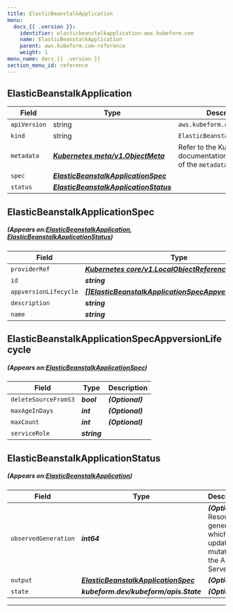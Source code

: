 ```yaml
---
title: ElasticBeanstalkApplication
menu:
  docs_{{ .version }}:
    identifier: elasticbeanstalkapplication-aws.kubeform.com
    name: ElasticBeanstalkApplication
    parent: aws.kubeform.com-reference
    weight: 1
menu_name: docs_{{ .version }}
section_menu_id: reference
---
```


## ElasticBeanstalkApplication
| Field | Type | Description |
| ------ | ----- | ----------- |
| `apiVersion` | string | `aws.kubeform.com/v1alpha1` |
|    `kind` | string | `ElasticBeanstalkApplication` |
| `metadata` | ***[Kubernetes meta/v1.ObjectMeta](https://kubernetes.io/docs/reference/generated/kubernetes-api/v1.13/#objectmeta-v1-meta)***|Refer to the Kubernetes API documentation for the fields of the `metadata` field.|
| `spec` | ***[ElasticBeanstalkApplicationSpec](#ElasticBeanstalkApplicationSpec)***||
| `status` | ***[ElasticBeanstalkApplicationStatus](#ElasticBeanstalkApplicationStatus)***||
## ElasticBeanstalkApplicationSpec
##### (Appears on:[ElasticBeanstalkApplication](#ElasticBeanstalkApplication), [ElasticBeanstalkApplicationStatus](#ElasticBeanstalkApplicationStatus))
| Field | Type | Description |
| ------ | ----- | ----------- |
| `providerRef` | ***[Kubernetes core/v1.LocalObjectReference](https://kubernetes.io/docs/reference/generated/kubernetes-api/v1.13/#localobjectreference-v1-core)***||
| `id` | ***string***||
| `appversionLifecycle` | ***[[]ElasticBeanstalkApplicationSpecAppversionLifecycle](#ElasticBeanstalkApplicationSpecAppversionLifecycle)***| ***(Optional)*** |
| `description` | ***string***| ***(Optional)*** |
| `name` | ***string***||
## ElasticBeanstalkApplicationSpecAppversionLifecycle
##### (Appears on:[ElasticBeanstalkApplicationSpec](#ElasticBeanstalkApplicationSpec))
| Field | Type | Description |
| ------ | ----- | ----------- |
| `deleteSourceFromS3` | ***bool***| ***(Optional)*** |
| `maxAgeInDays` | ***int***| ***(Optional)*** |
| `maxCount` | ***int***| ***(Optional)*** |
| `serviceRole` | ***string***||
## ElasticBeanstalkApplicationStatus
##### (Appears on:[ElasticBeanstalkApplication](#ElasticBeanstalkApplication))
| Field | Type | Description |
| ------ | ----- | ----------- |
| `observedGeneration` | ***int64***| ***(Optional)*** Resource generation, which is updated on mutation by the API Server.|
| `output` | ***[ElasticBeanstalkApplicationSpec](#ElasticBeanstalkApplicationSpec)***| ***(Optional)*** |
| `state` | ***kubeform.dev/kubeform/apis.State***| ***(Optional)*** |
---
